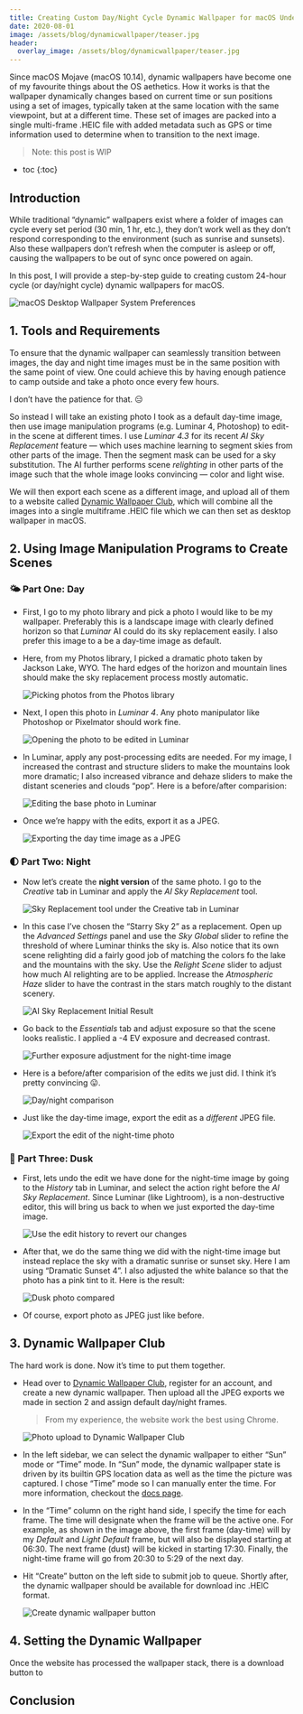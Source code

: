 ```yaml
---
title: Creating Custom Day/Night Cycle Dynamic Wallpaper for macOS Under 30 Minutes
date: 2020-08-01
image: /assets/blog/dynamicwallpaper/teaser.jpg
header:
  overlay_image: /assets/blog/dynamicwallpaper/teaser.jpg
---
```



Since macOS Mojave (macOS 10.14), dynamic wallpapers have become one of my favourite things about the OS aethetics. How it works is that the wallpaper dynamically changes based on current time or sun positions using a set of images, typically taken at the same location with the same viewpoint, but at a different time. These set of images are packed into a single multi-frame .HEIC file with added metadata such as GPS or time information used to determine when to transition to the next image. 

<!-- excerpt -->

> Note: this post is WIP

- toc
{:toc}

## Introduction

While traditional “dynamic” wallpapers exist where a folder of images can cycle every set period (30 min, 1 hr, etc.), they don’t work well as they don’t respond corresponding to the environment (such as sunrise and sunsets). Also these wallpapers don’t refresh when the computer is asleep or off, causing the wallpapers to be out of sync once powered on again.

In this post, I will provide a step-by-step guide to creating custom 24-hour cycle (or day/night cycle) dynamic wallpapers for macOS.

![macOS Desktop Wallpaper System Preferences](/assets/blog/dynamicwallpaper/0-macos.jpg)

## 1. Tools and Requirements

To ensure that the dynamic wallpaper can seamlessly transition between images, the day and night time images must be in the same position with the same point of view. One could achieve this by having enough patience to camp outside and take a photo once every few hours.

I don’t have the patience for that. 😑

So instead I will take an existing photo I took as a default day-time image, then use image manipulation programs (e.g. Luminar 4, Photoshop) to edit-in the scene at different times. I use *Luminar 4.3* for its recent *AI Sky Replacement* feature — which uses machine learning to segment skies from other parts of the image. Then the segment mask can be used for a sky substitution. The AI further performs scene *relighting* in other parts of the image such that the whole image looks convincing — color and light wise.

We will then export each scene as a different image, and upload all of them to a website called [Dynamic Wallpaper Club](https://DynamicWallpaper.club), which will combine all the images into a single multiframe .HEIC file which we can then set as desktop wallpaper in macOS.

## 2. Using Image Manipulation Programs to Create Scenes

### 🌤 Part One: Day

- First, I go to my photo library and pick a photo I would like to be my wallpaper. Preferably this is a landscape image with clearly defined horizon so that *Luminar* AI could do its sky replacement easily. I also prefer this image to a be a day-time image as default.

- Here, from my Photos library, I picked a dramatic photo taken by Jackson Lake, WYO. The hard edges of the horizon and mountain lines should make the sky replacement process mostly automatic.

  ![Picking photos from the Photos library](/assets/blog/dynamicwallpaper/2-select.jpg)

- Next, I open this photo in *Luminar 4*. Any photo manipulator like Photoshop or Pixelmator should work fine.

  ![Opening the photo to be edited in Luminar](/assets/blog/dynamicwallpaper/3-edit.jpg)

- In Luminar, apply any post-processing edits are needed. For my image, I increased the contrast and structure sliders to make the mountains look more dramatic; I also increased vibrance and dehaze sliders to make the distant sceneries and clouds “pop”. Here is a before/after comparision:

  ![Editing the base photo in Luminar](/assets/blog/dynamicwallpaper/4-day.jpg)
  
- Once we’re happy with the edits, export it as a JPEG.

  ![Exporting the day time image as a JPEG](/assets/blog/dynamicwallpaper/5-day-export.jpg)

### 🌓 Part Two: Night

- Now let’s create the **night version** of the same photo. I go to the *Creative* tab in Luminar and apply the *AI Sky Replacement* tool.

  ![Sky Replacement tool under the Creative tab in Luminar](/assets/blog/dynamicwallpaper/6-sky-replacement.jpg)

- In this case I’ve chosen the “Starry Sky 2” as a replacement. Open up the *Advanced Settings* panel and use the *Sky Global* slider to refine the threshold of where Luminar thinks the sky is. Also notice that its own scene relighting did a fairly good job of matching the colors fo the lake and the mountains with the sky. Use the *Relight Scene* slider to adjust how much AI relighting are to be applied. Increase the *Atmospheric Haze* slider to have the contrast in the stars match roughly to the distant scenery.

  ![AI Sky Replacement Initial Result](/assets/blog/dynamicwallpaper/7-night.jpg)

- Go back to the *Essentials* tab and adjust exposure so that the scene looks realistic. I applied a -4 EV exposure and decreased contrast.

  ![Further exposure adjustment for the night-time image](/assets/blog/dynamicwallpaper/8-night.jpg)

- Here is a before/after comparision of the edits we just did. I think it’s pretty convincing 😛.

  ![Day/night comparison](/assets/blog/dynamicwallpaper/9-night-compare.jpg)

- Just like the day-time image, export the edit as a *different* JPEG file.

  ![Export the edit of the night-time photo](/assets/blog/dynamicwallpaper/10-night-export.jpg)

### 🌇 Part Three: Dusk

- First, lets undo the edit we have done for the night-time image by going to the *History* tab in Luminar, and select the action right before the *AI Sky Replacement*. Since Luminar (like Lightroom), is a non-destructive editor, this will bring us back to when we just exported the day-time image.

  ![Use the edit history to revert our changes](/assets/blog/dynamicwallpaper/11-history.jpg)

- After that, we do the same thing we did with the night-time image but instead replace the sky with a dramatic sunrise or sunset sky. Here I am using “Dramatic Sunset 4”. I also adjusted the white balance so that the photo has a pink tint to it. Here is the result:

  ![Dusk photo compared](/assets/blog/dynamicwallpaper/12-dusk.jpg)

- Of course, export photo as JPEG just like before.

## 3. Dynamic Wallpaper Club

The hard work is done. Now it’s time to put them together. 

- Head over to [Dynamic Wallpaper Club](https;//dynamicwallpaper.club), register for an account, and create a new dynamic wallpaper. Then upload all the JPEG exports we made in section 2 and assign default day/night frames. 

  > From my experience, the website work the best using Chrome.

  ![Photo upload to Dynamic Wallpaper Club](/assets/blog/dynamicwallpaper/13-upload.jpg)

- In the left sidebar, we can select the dynamic wallpaper to either “Sun” mode or “Time” mode. In “Sun” mode, the dynamic wallpaper state is driven by its builtin GPS location data as well as the time the picture was captured. I chose “Time” mode so I can manually enter the time. For more information, checkout the  [docs page](https://www.dynamicwallpaper.club/docs).

- In the “Time” column on the right hand side, I specify the time for each frame. The time will designate when the frame will be the active one. For example, as shown in the image above, the first frame (day-time) will by my *Default* and *Light Default* frame, but will also be displayed starting at 06:30. The next frame (dust) will be kicked in starting 17:30. Finally, the night-time frame will go from 20:30 to 5:29 of the next day.

- Hit “Create” button on the left side to submit job to queue. Shortly after, the dynamic wallpaper should be available for download inc .HEIC format.

  ![Create dynamic wallpaper button](/assets/blog/dynamicwallpaper/14-create.jpg)

## 4. Setting the Dynamic Wallpaper

Once the website has processed the wallpaper stack, there is a download button to 

## Conclusion